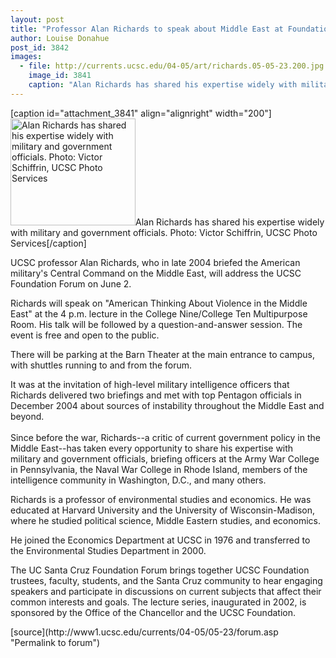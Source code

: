 ```yaml
---
layout: post
title: "Professor Alan Richards to speak about Middle East at Foundation Forum"
author: Louise Donahue
post_id: 3842
images:
  - file: http://currents.ucsc.edu/04-05/art/richards.05-05-23.200.jpg
    image_id: 3841
    caption: "Alan Richards has shared his expertise widely with military and government officials. Photo: Victor Schiffrin, UCSC Photo Services"
---
```


[caption id="attachment_3841" align="alignright" width="200"]<a href="http://localhost/mysite/wp-content/uploads/2005/05/richards.05-05-23.200.jpg"><img class="size-full wp-image-3841" src="http://localhost/mysite/wp-content/uploads/2005/05/richards.05-05-23.200.jpg" alt="Alan Richards has shared his expertise widely with military and government officials. Photo: Victor Schiffrin, UCSC Photo Services" width="200" height="171" /></a>Alan Richards has shared his expertise widely with military and government officials. Photo: Victor Schiffrin, UCSC Photo Services[/caption]
<a name="content" id="content"></a>
<p>
  UCSC professor Alan Richards, who in late 2004 briefed the American military's Central Command on the Middle East, will address the UCSC Foundation Forum on June 2.
</p>
<p>
  Richards will speak on "American Thinking About Violence in the Middle East" at the 4 p.m. lecture in the College Nine/College Ten Multipurpose Room. His talk will be followed by a question-and-answer session. The event is free and open to the public.
</p>
<p>
  There will be parking at the Barn Theater at the main entrance to campus, with shuttles running to and from the forum.<br>
</p>
<p>
  It was at the invitation of high-level military intelligence officers that Richards delivered two briefings and met with top Pentagon officials in December 2004 about sources of instability throughout the Middle East and beyond.<br>
  <br>
  Since before the war, Richards--a critic of current government policy in the Middle East--has taken every opportunity to share his expertise with military and government officials, briefing officers at the Army War College in Pennsylvania, the Naval War College in Rhode Island, members of the intelligence community in Washington, D.C., and many others.<br>
</p>
<p>
  Richards is a professor of environmental studies and economics. He was educated at Harvard University and the University of Wisconsin-Madison, where he studied political science, Middle Eastern studies, and economics.
</p>
<p>
  He joined the Economics Department at UCSC in 1976 and transferred to the Environmental Studies Department in 2000.<br>
</p>
<p>
  The UC Santa Cruz Foundation Forum brings together UCSC Foundation trustees, faculty, students, and the Santa Cruz community to hear engaging speakers and participate in discussions on current subjects that affect their common interests and goals. The lecture series, inaugurated in 2002, is sponsored by the Office of the Chancellor and the UCSC Foundation.
</p>
[source](http://www1.ucsc.edu/currents/04-05/05-23/forum.asp "Permalink to forum")
